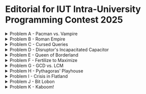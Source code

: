 # Editorial for IUT Intra-University Programming Contest 2025

<details>
<summary>Problem A - Pacman vs. Vampire</summary>

Problem Setter: [Irfanur Rahman Rafio](https://codeforces.com/profile/Rafio)  
Estimated Difficulty: 1500  
Tag(s): Graph

<details>
<summary> Hint 1</summary>

The vampires know Pacman's moves.

</details>

<details>
<summary> Hint 2</summary>

Pacman should exit as soon as possible.

</details>

<details>
<summary> Hint 3</summary>

Find a way to count how many vampires can bite Pacman.

</details>

<details>
<summary> Hint 4</summary>

This problem has a crazy edge case.

</details>

<details>
<summary> Hint 5</summary>

What is the role of walls in this problem?

</details>

<details>
<summary>Solution</summary>

Since the vampires know Pacman's initial location and all moves (thus, the full path), there is no point for Pacman in trying to evade them. So Pacman's optimal strategy is to exit the game as soon as possible.

Each vampire is independent and can bite Pacman at most once. To bite Pacman, a vampire needs to occupy the same cell as Pacman at some point before Pacman exits the game. Now, consider the set of possible meeting points: the food cell (the cell containing the food), Pacman's position just before the food, the one before that, and so on, up to Pacman's starting cell.

If a vampire can meet Pacman at an earlier cell, then by following the same moves as Pacman, it can also meet Pacman at the food cell. The contrapositive is also true: if a vampire cannot reach the food cell in time, then it cannot meet Pacman at any earlier cell either. Therefore, the question "Can a vampire meet Pacman before it exits?" is equivalent to the simpler question "Can a vampire reach the food cell in time?"

This observation reduces the problem to comparing distances. Since both Pacman and the vampires move one cell per turn, a vampire can bite Pacman if and only if its distance to the food cell is less than or equal to Pacman's distance to the food cell.

To check this efficiently, you can run a BFS from the food cell. This gives the distance from the food to every other cell in the grid. Let $dP = \text{distance from Pacman's starting cell to the food}$ and $dV_i = \text{distance from the starting cell of the $i$-th vampire to the food}$. The $i$-th vampire can successfully bite Pacman if and only if $dV_i \le dP$.

Finally, Pacman always gains $+500$ points for eating the food, and loses $10$ points for each vampire that manages to bite. Let the number of vampires that can bite Pacman be $B$. The optimal score is: $500 - 10B$.

The following is a compact formulation of the inference:  
Optimal Score $= 500 - 10 \times |\\{ \text{Vampires that can bite Pacman in an optimal play} \\} |$  
 $= 500 - 10 \times |\\{ \text{Vampires that can meet Pacman before he exits} \\} |$  
 $= 500 - 10 \times |\\{ \text{Vampires that can meet Pacman at the food cell} \\} |$  
 $= 500 - 10 \times |\\{ \text{Vampires that can reach the food cell before Pacman or on the same turn} \\} |$  
 $= 500 - 10 \times |\\{ i : dV_i \le dP \\} |$

However, this is an **evil problem**. Every statement written till now had a hidden assumption: Pacman can reach the food and exit the game.  
However, because of the walls, this may not be true. It is possible that Pacman and the food are in separate components. In that scenario, all the vampires that are in the same component as Pacman can bite Pacman as the game won't end untill $10^7$ turns. The optimal score will then be: $-10B$.  
To find $B$, you can run DFS/BFS from Pacman's initial cell and count how many vampires are in the same component.

Time Complexity = $\mathcal{O}(nm)$

<details>

<summary>Code</summary>

```
Code
```

</details>
</details>
</details>

<details>
<summary>Problem B - Roman Empire</summary>

Estimated Difficulty: 900  
Tag(s): Implementation

<details>
<summary>Hint</summary>
Hint

</details>

<details>
<summary>Solution</summary>
Solution

<details>
<summary>Code</summary>
Code

</details>
</details>
</details>

<details>
<summary>Problem C - Cursed Queries</summary>

Estimated Difficulty: 1900  
Tag(s): Data Structures, Range Query, Number Theory

<details>
<summary>Hint</summary>
Hint

</details>

<details>
<summary>Solution</summary>
Solution

<details>
<summary>Code</summary>
Code

</details>
</details>
</details>

<details>
<summary>Problem D - Disruptor's Incapacitated Capacitor</summary>

Problem Setter: [Syed Rifat Raiyan](https://codeforces.com/profile/Starscream-11813)  
Estimated Difficulty: 1400  
Tag(s): Geometry

<details>

<summary>Hint 1</summary>

Focus on a single string; all strings behave the same due to symmetry.

</details>

<details>
<summary>Hint 2</summary>

After rotation by $\theta$, how far apart are the two attachment points around the $+ve$ plate? Think about the chord length of a circle of radius $r$.

</details>

<details>
<summary>Hint 3</summary>

Once you know this lateral distance, combine it with the unknown plate separation $d$ and the known string length $L$ using the Pythagorean theorem in 3D.

</details>

<details>
<summary>Hint 4</summary>
Be careful with angle units. Most programming languages expect trigonometric functions to use radians, not degrees.

</details>

<details>
<summary>Solution</summary>

The problem is essentially geometric. We are dealing with two circular plates of a capacitor, each with radius $r$, connected by several strings of equal length $L$. When the $+ve$ plate is rotated by an angle $\theta$, we need to compute the resulting distance $d$ between the plates. Each string connects two corresponding points on the edges of the two plates. Before rotation, the endpoints of a string align along the same radius. After rotating the $+ve$ plate by $\theta$, the two endpoints of a string on the two plates are no longer aligned but are separated by an angular difference of $\theta$.

![dic_pic](images/DIC_solution4.png)

Consider the two attachment points on the edges after rotation. Both points lie on a circle of radius $r$ centered at the axis of rotation, but separated by angle $\theta$. Hence, the distance $x$ between these two points is the chord length of a circle which can be obtained by the cosine rule of triangles as follows,

$x = \sqrt{r^2 + r^2 - 2r^2 \cos\theta} = \sqrt{2r^2 (1 - \cos\theta)}$

Now, each string forms the hypotenuse of a right triangle whose legs are:

- the distance between the two points on the $+ve$ plate's edge, $x$, and
- the distance between the plates, $d$.

Thus, by Pythagoras' theorem, $L^2 = d^2 + x^2$.

Substituting $x^2 = 2r^2(1 - \cos\theta)$ gives,

$L^2 = d^2 + 2r^2(1 - \cos\theta)$

Rearranging for $d$, we get,

$d = \sqrt{L^2 - 2r^2(1 - \cos\theta)}$

This is the required distance between the plates.

<details>
<summary>Code</summary>

```cpp
#include <bits/stdc++.h>
using namespace std;

#define SQR(a)                  ((a)*(a))
#define Godspeed                ios_base::sync_with_stdi\mathcal{O}(0);cin.tie(NULL)
#define urs(r...)               typename decay<decltype(r)>::type
#define REP(i,b)                for(urs(b) i=0;i<b;i++)
#define all(a)                  a.begin(),a.end()
#define Bye                     return 0
#define ll                      long long
#define LD                      long double
#define PI                      acos(-1.0)

int main()
{
    Godspeed;
    int Tests=1;
    cin>>Tests;
    while(Tests--)
    {
        ll r,L,theta;
        cin>>r>>L>>theta;
        LD theta_rad=theta*PI/180.0;
        LD res=sqrt(SQR(L)-(2.0*SQR(r)*(1.0-cos(theta_rad))));
        cout<<fixed<<setprecision(7)<<res<<endl;
    }
    Bye;
}
```

</details>
</details>
</details>

<details>
<summary>Problem E - Queen of Borderland</summary>

Problem Setter: [Akib Haider](https://codeforces.com/profile/_akibhaider_)  
Estimated Difficulty: 1300  
Tag(s): Combinatorics, Math

<details>
<summary>Hint</summary>

Solve for each color separately.

</details>

<details>
<summary>Solution</summary>

You need to find the number of combinations where, for each color, an even number of bottles remain. Since the condition for one color does not affect any other, you can solve the problem independently for each color and then multiply the results at the end.

Let the number of bottles of the $i$-th color be $n_i$. In a valid combination, the number of bottles that remain must be even. The number of ways to choose an even number of bottles is: $\displaystyle\binom{n_i}{0} + \binom{n_i}{2} + \binom{n_i}{4} + ... + \binom{n_i}{m}$, where $m$ is the largest even number such that $m \le n_i$ (that is, $m = n_i$ if $n_i$ is even, and $m = n_i - 1$ if $n_i$ is odd).

Time Complexity Analysis:  
For counting the combinations of the $i$-th color, you need $\mathcal{O}(n_i)$ operations.  
So, for all colors, the total is $\mathcal{O}(n_1 + n_2 + ... + n_{26}) = \mathcal{O}(n)$.  
Thus, the overall time complexity for a single round is $\mathcal{O}(n)$.  
The precalculation of factorials and inverse factorials (modular inverses of factorials) can be considered $\mathcal{O}(1)$.

<details>
<summary>Code</summary>

```cpp
#include <bits/stdc++.h>
using namespace std;

#define fastio ios_base::sync_with_stdio(0); cin.tie(0)
using LL = long long;

const LL MOD = 1e9 + 7;
const int N = 2e6 + 5;
LL fct[N], inv[N], invFct[N];

void initFct()
{
    fct[0] = 1;
    for(int i = 1; i < N; i++) fct[i] = (fct[i - 1] * i) % MOD;
}

void initModInv()
{
    int i, m, r;

    inv[1] = 1;
    for(i = 2; i < N; i++)
    {
        m = MOD / i, r = MOD % i;

        inv[i] = -m * inv[r];

        inv[i] %= MOD, inv[i] += MOD, inv[i] %= MOD;
    }
}

void initInvFct()
{
    invFct[0] = 1;
    for(int i = 1; i < N; i++) invFct[i] = (invFct[i - 1] * inv[i]) % MOD;
}

LL nCr(int n, int r)
{
    return fct[n] * invFct[r] % MOD * invFct[n - r] % MOD;
}



void pre()
{
    fastio;

    initFct();
    initModInv();
    initInvFct();
}

void solve(int tc)
{
    int i, n;
    string s;
    cin >> n >> s;

    vector<int> freq(26);
    for(char c: s) freq[c - 'a']++;

    LL ans = 1, t;
    for(auto x: freq) if(x > 0)
    {
        t = 0;
        for(i = 0; i <= x; i += 2)
        {
            t += nCr(x, i);
            t %= MOD;
        }

        ans *= t;
        ans %= MOD;
    }

    cout << ans;
}

int main()
{
    pre();

    int tc, tt = 1;
    cin >> tt;

    for(tc = 1; tc <= tt; tc++)
    {
        // cout << "Case " << tc << ": ";
        solve(tc);
        cout << '\n';
    }

    return 0;
}
```

</details>
</details>

<details>
<summary>Alternate Solution</summary>
Let's try to break the process of choosing an even number of bottles out of $n$ into two steps $(n > 0)$:

1. Choose any combination from the first $(n - 1)$ bottles.
2. If the number of chosen bottles is even, then remove the last bottle; otherwise, keep it.

Step 1 can be done in $2^{n - 1}$ ways.  
Step 2 has exactly $1$ valid choice given Step 1.  
Therefore, the total number of ways is $2^{n - 1}$.

From combinatorics, this agrees with the identity:  
$\displaystyle\binom{n}{0} + \binom{n}{2} + \binom{n}{4} + ... + \binom{n}{m} = 2^{n - 1}$ for any $n > 0$ where $m$ is the largest even number such that $m \le n$.

For finding the value of $2^x$, you can use binary exponentiation, precalculate the powers of $2$ untill $10^6$, or even run a loop (since the sum of $n$ over all test cases is within $2 \times 10^6$).

The time complexity is $\mathcal{O}(n)$ because you have to build the frequency array.

<details>
<summary>Code</summary>

```cpp
#include <bits/stdc++.h>
using namespace std;

#define fastio ios_base::sync_with_stdio(0); cin.tie(0)
using LL = long long;

const LL MOD = 1e9 + 7;

LL binExp(LL a, LL p)
{
    if(p == 0) return 1;
    if(p % 2 == 1) return a * binExp(a, p - 1) % MOD;
    return binExp(a * a % MOD, p / 2);
}



void pre()
{
    fastio;


}

void solve(int tc)
{
    int i, n;
    string s;
    cin >> n >> s;

    vector<int> freq(26);
    for(char c: s) freq[c - 'a']++;

    LL ans = 1, t;
    for(auto x: freq) if(x > 0)
    {
        ans *= binExp(2, x - 1);
        ans %= MOD;
    }

    cout << ans;
}

int main()
{
    pre();

    int tc, tt = 1;
    cin >> tt;

    for(tc = 1; tc <= tt; tc++)
    {
        // cout << "Case " << tc << ": ";
        solve(tc);
        cout << '\n';
    }

    return 0;
}
```

</details>
</details>

<details>
<summary>Alternate Solution</summary>

Let $k$ be the number of colors with at least one bottle.  
$2^{n_1 - 1} \times 2^{n_2 - 1} \times ... \times 2^{n_k - 1}$ simplifies to $2^{n - k}$.

The time complexity is still $\mathcal{O}(n)$ because you have to count the value of $k$.

<details>
<summary>Code</summary>
#include <bits/stdc++.h>

```cpp
#include <bits/stdc++.h>
using namespace std;

#define fastio ios_base::sync_with_stdio(0); cin.tie(0)
using LL = long long;

const LL MOD = 1e9 + 7;
const int N = 1e6 + 5;
LL pow2[N];



void pre()
{
    fastio;

    pow2[0] = 1;
    for(int i = 1; i < N; i++) pow2[i] = 2 * pow2[i - 1] % MOD;
}

void solve(int tc)
{
    int i, n;
    string s;
    cin >> n >> s;

    vector<int> freq(26);
    for(char c: s) freq[c - 'a']++;

    int k = 0;
    for(auto x: freq) if(x > 0) k++;

    cout << pow2[n - k];
}

int main()
{
    pre();

    int tc, tt = 1;
    cin >> tt;

    for(tc = 1; tc <= tt; tc++)
    {
        // cout << "Case " << tc << ": ";
        solve(tc);
        cout << '\n';
    }

    return 0;
}
```

</details>
</details>
</details>

<details>
<summary>Problem F - Fertilize to Maximize</summary>

Estimated Difficulty: 900  
Tag(s): Adhoc

<details>
<summary>Hint</summary>
Hint

</details>

<details>
<summary>Solution</summary>
Solution

<details>
<summary>Code</summary>
Code

</details>
</details>
</details>

<details>
<summary>Problem G - GCD vs. LCM</summary>

Estimated Difficulty: 1700  
Tag(s): Constructive, Number Theory

<details>
<summary>Hint</summary>
Hint

</details>

<details>
<summary>Solution</summary>
Solution

<details>
<summary>Code</summary>
Code

</details>
</details>
</details>

<details>
<summary>Problem H - Pythagoras' Playhouse</summary>

Estimated Difficulty: 2000  
Tag(s): Geometry, Math

<details>
<summary>Hint</summary>
Hint

</details>

<details>
<summary>Solution</summary>
Solution

<details>
<summary>Code</summary>
Code

</details>
</details>
</details>

<details>
<summary>Problem I - Crisis in Flatland</summary>

Estimated Difficulty: 1800  
Tag(s): DP

<details>
<summary>Hint</summary>
Hint

</details>

<details>
<summary>Solution</summary>
Solution

<details>
<summary>Code</summary>
Code

</details>
</details>
</details>

<details>
<summary>Problem J - Bit Lobon</summary>

Estimated Difficulty: 1300  
Tag(s): Bitmasks

<details>
<summary>Hint</summary>
Hint

</details>

<details>
<summary>Solution</summary>
Solution

<details>
<summary>Code</summary>
Code

</details>
</details>
</details>

<details>
<summary>Problem K - Kaboom!</summary>

Estimated Difficulty: 1200  
Tag(s): Binary Search, Interactive

<details>
<summary>Hint</summary>
Hint

</details>

<details>
<summary>Solution</summary>
Solution

<details>
<summary>Code</summary>
Code
</details>
</details>
</details>
